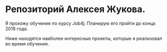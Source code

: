 # Репозиторий Алексея Жукова.

Я прохожу обучение по курсу Job4j. Планирую его пройти до конца 2018 года.

Ниже находятся наиболее интересные проекты, которые я реализовал во время обучения.